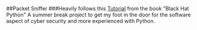 ##Packet Sniffer
###Heavily follows this [Tutorial](https://nostarch.com/download/samples/BlackHatPython2E_CH03_SampleN.pdf) from the book "Black Hat Python"
A summer break project to get my foot in the door for the software aspect of cyber security and more experienced with Python. 
